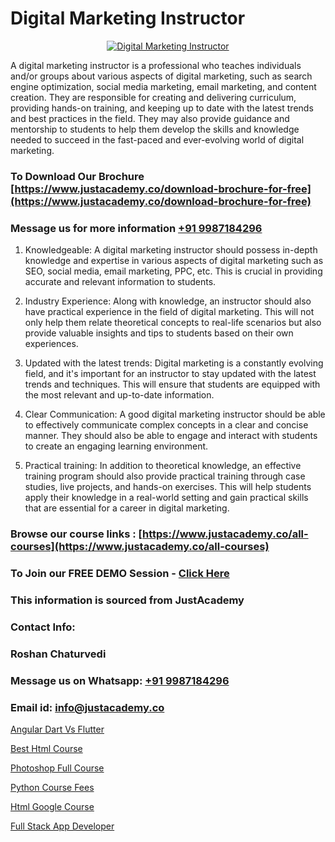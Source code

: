 # Digital Marketing Instructor

<p align="center">
  <a href="https://justacademy.co/course-detail/digital-marketing">
    <img src="https://justacademy.co/storage2/course_image/1676636720_course_image.webp" alt="Digital Marketing Instructor">
  </a>
</p>


A digital marketing instructor is a professional who teaches individuals and/or groups about various aspects of digital marketing, such as search engine optimization, social media marketing, email marketing, and content creation. They are responsible for creating and delivering curriculum, providing hands-on training, and keeping up to date with the latest trends and best practices in the field. They may also provide guidance and mentorship to students to help them develop the skills and knowledge needed to succeed in the fast-paced and ever-evolving world of digital marketing.
### To Download Our Brochure [https://www.justacademy.co/download-brochure-for-free](https://www.justacademy.co/download-brochure-for-free)
### Message us for more information [+91 9987184296](https://api.whatsapp.com/send?phone=919987184296)
1) Knowledgeable: A digital marketing instructor should possess in-depth knowledge and expertise in various aspects of digital marketing such as SEO, social media, email marketing, PPC, etc. This is crucial in providing accurate and relevant information to students.

2) Industry Experience: Along with knowledge, an instructor should also have practical experience in the field of digital marketing. This will not only help them relate theoretical concepts to real-life scenarios but also provide valuable insights and tips to students based on their own experiences.

3) Updated with the latest trends: Digital marketing is a constantly evolving field, and it's important for an instructor to stay updated with the latest trends and techniques. This will ensure that students are equipped with the most relevant and up-to-date information.

4) Clear Communication: A good digital marketing instructor should be able to effectively communicate complex concepts in a clear and concise manner. They should also be able to engage and interact with students to create an engaging learning environment.

5) Practical training: In addition to theoretical knowledge, an effective training program should also provide practical training through case studies, live projects, and hands-on exercises. This will help students apply their knowledge in a real-world setting and gain practical skills that are essential for a career in digital marketing.

### Browse our course links : [https://www.justacademy.co/all-courses](https://www.justacademy.co/all-courses) 
### To Join our FREE DEMO Session - [Click Here](https://www.justacademy.co/register-for-course-demo)


### This information is sourced from JustAcademy
### Contact Info:
### Roshan Chaturvedi
### Message us on Whatsapp: [+91 9987184296](https://api.whatsapp.com/send?phone=919987184296)
### Email id: [info@justacademy.co](mailto:info@justacademy.co)
                
[Angular Dart Vs Flutter](https://www.linkedin.com/pulse/angular-dart-vs-flutter-justacademy-beangaluru-vtyhc?trackingId=HogaALkIMjzatq1wJCaGMg%3D%3D&lipi=urn%3Ali%3Apage%3Ad_flagship3_company_admin%3BpD6q2VILS9qcBdXR1J94fw%3D%3D)

[Best Html Course](https://www.linkedin.com/pulse/best-html-course-justacademy-boston-viyre?trackingId=yLSNX7XM0qRuGlOeX64%2Fzw%3D%3D&lipi=urn%3Ali%3Apage%3Ad_flagship3_company_admin%3BTbY8fN%2BZSiWS3%2FqQQu1Jtw%3D%3D)

[Photoshop Full Course](https://medium.com/@mistersumit961/photoshop-full-course-348423c41608)

[Python Course Fees](https://medium.com/@sagarawat89/python-course-fees-50c1795b86a6)

[Html Google Course](https://justacademyin.github.io/justacademy/html-google-course)

[Full Stack App Developer](https://justacademyin.github.io/Articles/Full-Stack-App-Developer)

